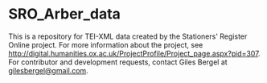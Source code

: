 SRO_Arber_data
==============
This is a repository for TEI-XML data created by the Stationers' Register Online project. For more information about the project, see http://digital.humanities.ox.ac.uk/ProjectProfile/Project_page.aspx?pid=307. For contributor and development requests, contact Giles Bergel at gilesbergel@gmail.com. 
